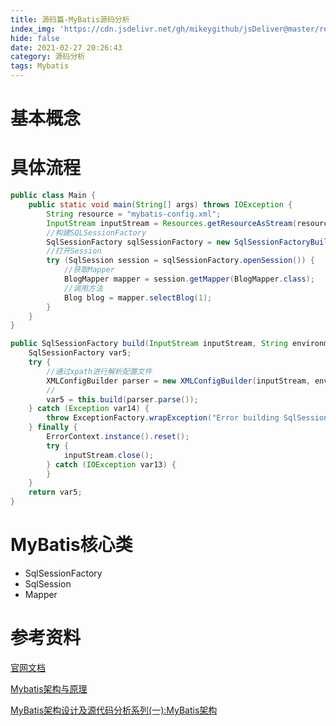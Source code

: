 ```yaml
---
title: 源码篇-MyBatis源码分析
index_img: 'https://cdn.jsdelivr.net/gh/mikeygithub/jsDeliver@master/resource/img/mybatis.png'
hide: false
date: 2021-02-27 20:26:43
category: 源码分析
tags: Mybatis
---
```


# 基本概念


# 具体流程

```java
public class Main {
    public static void main(String[] args) throws IOException {
        String resource = "mybatis-config.xml";
        InputStream inputStream = Resources.getResourceAsStream(resource);
        //构建SQLSessionFactory
        SqlSessionFactory sqlSessionFactory = new SqlSessionFactoryBuilder().build(inputStream);
		//打开Session
        try (SqlSession session = sqlSessionFactory.openSession()) {
            //获取Mapper
            BlogMapper mapper = session.getMapper(BlogMapper.class);
            //调用方法
            Blog blog = mapper.selectBlog(1);
        }
    }
}
```



```java
public SqlSessionFactory build(InputStream inputStream, String environment, Properties properties) {
    SqlSessionFactory var5;
    try {
    	//通过xpath进行解析配置文件
        XMLConfigBuilder parser = new XMLConfigBuilder(inputStream, environment, properties);
        //
        var5 = this.build(parser.parse());
    } catch (Exception var14) {
        throw ExceptionFactory.wrapException("Error building SqlSession.", var14);
    } finally {
        ErrorContext.instance().reset();
        try {
            inputStream.close();
        } catch (IOException var13) {
        }
    }
    return var5;
}
```



# MyBatis核心类


- SqlSessionFactory
- SqlSession
- Mapper





# 参考资料

[官网文档](https://mybatis.org/mybatis-3/)

[Mybatis架构与原理](https://www.jianshu.com/p/15781ec742f2)

[MyBatis架构设计及源代码分析系列(一):MyBatis架构](https://www.cnblogs.com/mengheng/p/3739610.html)